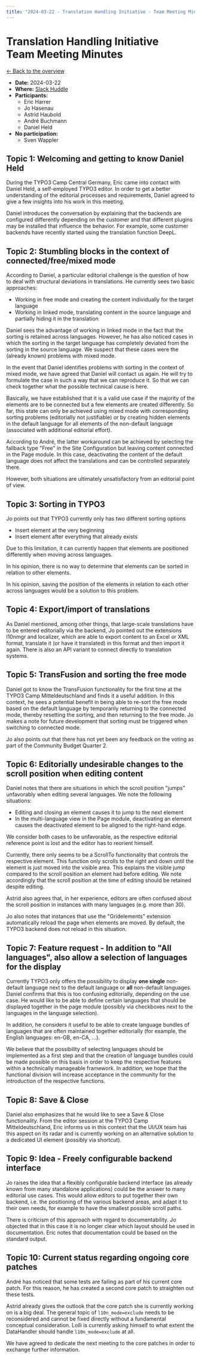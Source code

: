 ```yaml
---
title: "2024-03-22 - Translation Handling Initiative - Team Meeting Minutes"
---
```


# Translation Handling Initiative<br>Team Meeting Minutes

[← Back to the overview](https://notes.typo3.org/s/f3ae8fZSD)

- **Date:** 2024-03-22<br>
- **Where:** [Slack Huddle](https://app.slack.com/huddle/T024TUMLZ/C05D7UF1L8M)
- **Participants:**
    - Eric Harrer
    - Jo Hasenau
    - Astrid Haubold
    - André Buchmann
    - Daniel Held
- **No participation:**
    - Sven Wappler

## Topic 1: Welcoming and getting to know Daniel Held

During the TYPO3 Camp Central Germany, Eric came into contact with Daniel Held, a self-employed TYPO3 editor. In order to get a better understanding of the editorial processes and requirements, Daniel agreed to give a few insights into his work in this meeting.

Daniel introduces the conversation by explaining that the backends are configured differently depending on the customer and that different plugins may be installed that influence the behavior. For example, some customer backends have recently started using the translation function DeepL.

## Topic 2: Stumbling blocks in the context of connected/free/mixed mode

According to Daniel, a particular editorial challenge is the question of how to deal with structural deviations in translations. He currently sees two basic approaches:

- Working in free mode and creating the content individually for the target language
- Working in linked mode, translating content in the source language and partially hiding it in the translation

Daniel sees the advantage of working in linked mode in the fact that the sorting is retained across languages. However, he has also noticed cases in which the sorting in the target language has completely deviated from the sorting in the source language. We suspect that these cases were the (already known) problems with mixed mode.

In the event that Daniel identifies problems with sorting in the context of mixed mode, we have agreed that Daniel will contact us again. He will try to formulate the case in such a way that we can reproduce it. So that we can check together what the possible technical cause is here.

Basically, we have established that it is a valid use case if the majority of the elements are to be connected but a few elements are created differently. So far, this state can only be achieved using mixed mode with corresponding sorting problems (editorially not justifiable) or by creating hidden elements in the default language for all elements of the non-default language (associated with additional editorial effort).

According to André, the latter workaround can be achieved by selecting the fallback type "Free" in the Site Configuration but leaving content connected in the Page module. In this case, deactivating the content of the default language does not affect the translations and can be controlled separately there.

However, both situations are ultimately unsatisfactory from an editorial point of view.

## Topic 3: Sorting in TYPO3

Jo points out that TYPO3 currently only has two different sorting options

- Insert element at the very beginning
- Insert element after everything that already exists

Due to this limitation, it can currently happen that elements are positioned differently when moving across languages.

In his opinion, there is no way to determine that elements can be sorted in relation to other elements.

In his opinion, saving the position of the elements in relation to each other across languages would be a solution to this problem.

## Topic 4: Export/import of translations

As Daniel mentioned, among other things, that large-scale translations have to be entered editorially via the backend, Jo pointed out the extensions l10nmgr and localizer, which are able to export content to an Excel or XML format, translate it (or have it translated) in this format and then import it again. There is also an API variant to connect directly to translation systems.

## Topic 5: TransFusion and sorting the free mode

Daniel got to know the TransFusion functionality for the first time at the TYPO3 Camp Mitteldeutschland and finds it a useful addition. In this context, he sees a potential benefit in being able to re-sort the free mode based on the default language by temporarily returning to the connected mode, thereby resetting the sorting, and then returning to the free mode. Jo makes a note for future development that sorting must be triggered when switching to connected mode.

Jo also points out that there has not yet been any feedback on the voting as part of the Community Budget Quarter 2.

## Topic 6: Editorially undesirable changes to the scroll position when editing content

Daniel notes that there are situations in which the scroll position "jumps" unfavorably when editing several languages. We note the following situations:

- Editing and closing an element causes it to jump to the next element
- In the multi-language view in the Page module, deactivating an element causes the deactivated element to be aligned to the right-hand edge.

We consider both cases to be unfavorable, as the respective editorial reference point is lost and the editor has to reorient himself.

Currently, there only seems to be a ScrollTo functionality that controls the respective element. This function only scrolls to the right and down until the element is just moved into the visible area. This explains the visible jump compared to the scroll position an element had before editing. We note accordingly that the scroll position at the time of editing should be retained despite editing.

Astrid also agrees that, in her experience, editors are often confused about the scroll position in instances with many languages (e.g. more than 30).

Jo also notes that instances that use the "Gridelements" extension automatically reload the page when elements are moved. By default, the TYPO3 backend does not reload in this situation.

## Topic 7: Feature request - In addition to "All languages", also allow a selection of languages for the display

Currently TYPO3 only offers the possibility to display **one single** non-default language next to the default language or **all** non-default languages. Daniel confirms that this is too confusing editorially, depending on the use case. He would like to be able to define certain languages that should be displayed together in the page module (possibly via checkboxes next to the languages in the language selection).

In addition, he considers it useful to be able to create language bundles of languages that are often maintained together editorially (for example, the English languages: en-GB, en-CA, ...).

We believe that the possibility of selecting languages should be implemented as a first step and that the creation of language bundles could be made possible on this basis in order to keep the respective features within a technically manageable framework. In addition, we hope that the functional division will increase acceptance in the community for the introduction of the respective functions.

## Topic 8: Save & Close

Daniel also emphasizes that he would like to see a Save & Close functionality. From the editor session at the TYPO3 Camp Mitteldeutschland, Eric informs us in this context that the UI/UX team has this aspect on its radar and is currently working on an alternative solution to a dedicated UI element (possibly via shortcut).

## Topic 9: Idea - Freely configurable backend interface

Jo raises the idea that a flexibly configurable backend interface (as already known from many standalone applications) could be the answer to many editorial use cases. This would allow editors to put together their own backend, i.e. the positioning of the various backend areas, and adapt it to their own needs, for example to have the smallest possible scroll paths.

There is criticism of this approach with regard to documentability. Jo objected that in this case it is no longer clear which layout should be used in documentation. Eric notes that documentation could be based on the standard output.

## Topic 10: Current status regarding ongoing core patches

André has noticed that some tests are failing as part of his current core patch. For this reason, he has created a second core patch to straighten out these tests.

Astrid already gives the outlook that the core patch she is currently working on is a big deal. The general topic of `l10n_mode=exclude` needs to be reconsidered and cannot be fixed directly without a fundamental conceptual consideration. Lolli is currently asking himself to what extent the DataHandler should handle `l10n_mode=exclude` at all.

We have agreed to dedicate the next meeting to the core patches in order to exchange further information.